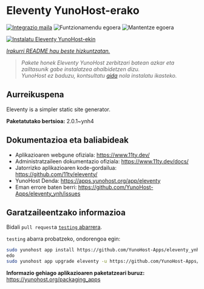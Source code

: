 <!--
Ohart ongi: README hau automatikoki sortu da <https://github.com/YunoHost/apps/tree/master/tools/readme_generator>ri esker
EZ editatu eskuz.
-->

# Eleventy YunoHost-erako

[![Integrazio maila](https://dash.yunohost.org/integration/eleventy.svg)](https://ci-apps.yunohost.org/ci/apps/eleventy/) ![Funtzionamendu egoera](https://ci-apps.yunohost.org/ci/badges/eleventy.status.svg) ![Mantentze egoera](https://ci-apps.yunohost.org/ci/badges/eleventy.maintain.svg)

[![Instalatu Eleventy YunoHost-ekin](https://install-app.yunohost.org/install-with-yunohost.svg)](https://install-app.yunohost.org/?app=eleventy)

*[Irakurri README hau beste hizkuntzatan.](./ALL_README.md)*

> *Pakete honek Eleventy YunoHost zerbitzari batean azkar eta zailtasunik gabe instalatzea ahalbidetzen dizu.*  
> *YunoHost ez baduzu, kontsultatu [gida](https://yunohost.org/install) nola instalatu ikasteko.*

## Aurreikuspena

Eleventy is a simpler static site generator.


**Paketatutako bertsioa:** 2.0.1~ynh4
## Dokumentazioa eta baliabideak

- Aplikazioaren webgune ofiziala: <https://www.11ty.dev/>
- Administratzaileen dokumentazio ofiziala: <https://www.11ty.dev/docs/>
- Jatorrizko aplikazioaren kode-gordailua: <https://github.com/11ty/eleventy/>
- YunoHost Denda: <https://apps.yunohost.org/app/eleventy>
- Eman errore baten berri: <https://github.com/YunoHost-Apps/eleventy_ynh/issues>

## Garatzaileentzako informazioa

Bidali `pull request`a [`testing` abarrera](https://github.com/YunoHost-Apps/eleventy_ynh/tree/testing).

`testing` abarra probatzeko, ondorengoa egin:

```bash
sudo yunohost app install https://github.com/YunoHost-Apps/eleventy_ynh/tree/testing --debug
edo
sudo yunohost app upgrade eleventy -u https://github.com/YunoHost-Apps/eleventy_ynh/tree/testing --debug
```

**Informazio gehiago aplikazioaren paketatzeari buruz:** <https://yunohost.org/packaging_apps>
